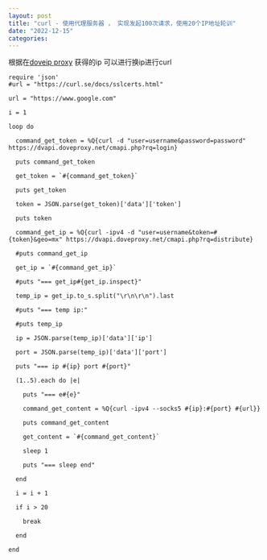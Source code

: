 ```yaml
---
layout: post
title: "curl - 使用代理服务器 ， 实现发起100次请求，使用20个IP地址轮训"
date: "2022-12-15"
categories: 
---
```

<p>根据在<a href="https://doveip.com/index.php?s=index/login.html&amp;lang=en-us">doveip proxy</a> 获得的ip 可以进行换ip进行curl</p>

<pre>
<code>require &#39;json&#39;
#url = &quot;https://curl.se/docs/sslcerts.html&quot;

url = &quot;https://www.google.com&quot;

i = 1

loop do

&nbsp; command_get_token = %Q{curl -d &quot;user=username&amp;password=password&quot; https://dvapi.doveproxy.net/cmapi.php?rq=login}

&nbsp; puts command_get_token

&nbsp; get_token = `#{command_get_token}`

&nbsp; puts get_token

&nbsp; token = JSON.parse(get_token)[&#39;data&#39;][&#39;token&#39;]

&nbsp; puts token

&nbsp; command_get_ip = %Q{curl -ipv4 -d &quot;user=username&amp;token=#{token}&amp;geo=mx&quot; https://dvapi.doveproxy.net/cmapi.php?rq=distribute}

&nbsp; #puts command_get_ip

&nbsp; get_ip = `#{command_get_ip}`

&nbsp; #puts &quot;=== get_ip#{get_ip.inspect}&quot;

&nbsp; temp_ip = get_ip.to_s.split(&quot;\r\n\r\n&quot;).last

&nbsp; #puts &quot;=== temp ip:&quot;

&nbsp; #puts temp_ip

&nbsp; ip = JSON.parse(temp_ip)[&#39;data&#39;][&#39;ip&#39;]

&nbsp; port = JSON.parse(temp_ip)[&#39;data&#39;][&#39;port&#39;]

&nbsp; puts &quot;=== ip #{ip} port #{port}&quot;

&nbsp; (1..5).each do |e|

&nbsp;&nbsp;&nbsp; puts &quot;=== e#{e}&quot;

&nbsp;&nbsp;&nbsp; command_get_content = %Q{curl -ipv4 --socks5 #{ip}:#{port} #{url}}

&nbsp;&nbsp;&nbsp; puts command_get_content

&nbsp;&nbsp;&nbsp; get_content = `#{command_get_content}`

&nbsp;&nbsp;&nbsp; sleep 1

&nbsp;&nbsp;&nbsp; puts &quot;=== sleep end&quot;

&nbsp; end

&nbsp; i = i + 1

&nbsp; if i &gt; 20

&nbsp;&nbsp;&nbsp; break

&nbsp; end

end</code></pre>

<p>&nbsp;</p>

